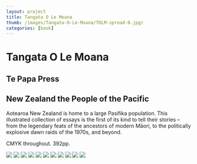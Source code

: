 ```yaml
---
layout: project
title: Tangata O Le Moana
thumb: /images/Tangata-O-Le-Moana/TOLM-spread-0.jpg)
categories: [book]
---
```


# Tangata O Le Moana

## Te Papa Press
## New Zealand the People of the Pacific

Aotearoa New Zealand is home to a large Pasifika population. This illustrated collection of essays is the first of its kind to tell their stories – from the legendary feats of the ancestors of modern Māori, to the politically explosive dawn raids of the 1970s, and beyond.

CMYK throughout. 392pp.

![](/images/Tangata-O-Le-Moana/TOLM-spread-1.jpg)
![](/images/Tangata-O-Le-Moana/TOLM-spread-2.jpg)
![](/images/Tangata-O-Le-Moana/TOLM-spread-3.jpg)
![](/images/Tangata-O-Le-Moana/TOLM-spread-4.jpg)
![](/images/Tangata-O-Le-Moana/TOLM-spread-5.jpg)
![](/images/Tangata-O-Le-Moana/TOLM-spread-6.jpg)
![](/images/Tangata-O-Le-Moana/TOLM-spread-7.jpg)
![](/images/Tangata-O-Le-Moana/TOLM-spread-8.jpg)
![](/images/Tangata-O-Le-Moana/TOLM-spread-9.jpg)
![](/images/Tangata-O-Le-Moana/TOLM-spread-10.jpg)
![](/images/Tangata-O-Le-Moana/TOLM-spread-11.jpg)